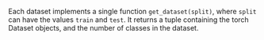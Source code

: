 Each dataset implements a single function `get_dataset(split)`, where `split` can
have the values `train` and `test`. It returns a tuple containing the torch
Dataset objects, and the number of classes in the dataset.
